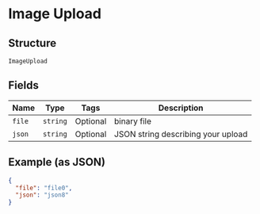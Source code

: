
# Image Upload

## Structure

`ImageUpload`

## Fields

| Name | Type | Tags | Description |
|  --- | --- | --- | --- |
| `file` | `string` | Optional | binary file |
| `json` | `string` | Optional | JSON string describing your upload |

## Example (as JSON)

```json
{
  "file": "file0",
  "json": "json8"
}
```

